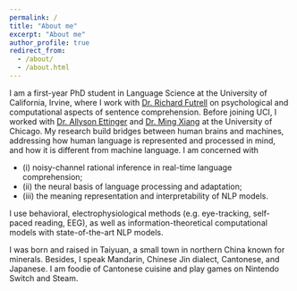 ```yaml
---
permalink: /
title: "About me"
excerpt: "About me"
author_profile: true
redirect_from: 
  - /about/
  - /about.html
---
```


I am a first-year PhD student in Language Science at the University of California, Irvine, where I work with [Dr. Richard Futrell](http://socsci.uci.edu/~rfutrell/) on psychological and computational aspects of sentence comprehension. Before joining UCI, I worked with [Dr. Allyson Ettinger](https://aetting.github.io/research.html) and [Dr. Ming Xiang](https://lucian.uchicago.edu/blogs/mingxiang/) at the University of Chicago. My research build bridges between human brains and machines, addressing how human language is represented and processed in mind, and how it is different from machine language. I am concerned with 

* (i) noisy-channel rational inference in real-time language comprehension;
* (ii) the neural basis of language processing and adaptation;
* (iii) the meaning representation and interpretability of NLP models.

I use behavioral, electrophysiological methods (e.g. eye-tracking, self-paced reading, EEG), as well as information-theoretical computational models with state-of-the-art NLP models. 

I was born and raised in Taiyuan, a small town in northern China known for minerals. Besides, I speak Mandarin, Chinese Jin dialect, Cantonese, and Japanese. I am foodie of Cantonese cuisine and play games on Nintendo Switch and Steam.  
